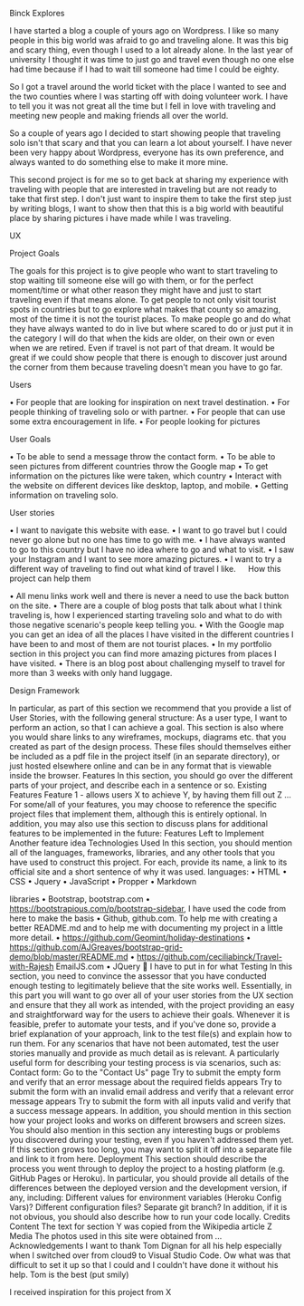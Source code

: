 Binck Explores

I have started a blog a couple of yours ago on Wordpress. I like so many people in this big world was afraid to go and traveling alone. It was this big and scary thing, even though I used to a lot already alone. In the last year of university I thought it was time to just go and travel even though no one else had time because if I had to wait till someone had time I could be eighty. 

So I got a travel around the world ticket with the place I wanted to see and the two counties where I was starting off with doing volunteer work. I have to tell you it was not great all the time but I fell in love with traveling and meeting new people and making friends all over the world.

So a couple of years ago I decided to start showing people that traveling solo isn't that scary and that you can learn a lot about yourself. I have never been very happy about Wordpress, everyone has its own preference, and always wanted to do something else to make it more mine.

This second project is for me so to get back at sharing my experience with traveling with people that are interested in traveling but are not ready to take that first step. I don't just want to inspire them to take the first step just by writing blogs, I want to show then that this is a big world with beautiful place by sharing pictures i have made while I was traveling.

UX

Project Goals

The goals for this project is to give people who want to start traveling to stop waiting till someone else will go with them, or for the perfect moment/time or what other reason they might have and just to start traveling even if that means alone. To get people to not only visit tourist spots in countries but to go explore what makes that county so amazing, most of the time it is not the tourist places. To make people go and do what they have always wanted to do in live but where scared to do or just put it in the category I will do that when the kids are older, on their own or even when we are retired. Even if travel is not part of that dream. It would be great if we could show people that there is enough to discover just around the corner from them because traveling doesn't mean you have to go far.

Users

•	For people that are looking for inspiration on next travel destination.
•	For people thinking of traveling solo or with partner.
•	For people that can use some extra encouragement in life.
•	For people looking for pictures

User Goals

•	To be able to send a message throw the contact form.
•	To be able to seen pictures from different countries throw the Google map
•	To get information on the pictures like were taken, which country
•	Interact with the website on different devices like desktop, laptop, and mobile.
•	Getting information on traveling solo.

User stories

•	I want to navigate this website with ease.
•	I want to go travel but I could never go alone but no one has time to go with me.
•	I have always wanted to go to this country but I have no idea where to go and what to visit.
•	I saw your Instagram and I want to see more amazing pictures.
•	I want to try a different way of traveling to find out what kind of travel I like.
 
How this project can help them

•	All menu links work well and there is never a need to use the back button on the site.
•	There are a couple of blog posts that talk about what I think traveling is, how I experienced starting traveling solo and what to do with  those negative scenario's people keep telling you.
•	With the Google  map you can get an idea of all the places I have visited in the different countries I have been to and most of them are not tourist places.
•	In my portfolio section in this project you can find more amazing pictures from places I have visited.
•	There is an blog post about challenging myself to travel for more than 3 weeks with only hand luggage. 

Design
Framework

In particular, as part of this section we recommend that you provide a list of User Stories, with the following general structure:
As a user type, I want to perform an action, so that I can achieve a goal.
This section is also where you would share links to any wireframes, mockups, diagrams etc. that you created as part of the design process. These files should themselves either be included as a pdf file in the project itself (in an separate directory), or just hosted elsewhere online and can be in any format that is viewable inside the browser.
Features
In this section, you should go over the different parts of your project, and describe each in a sentence or so.
Existing Features
Feature 1 - allows users X to achieve Y, by having them fill out Z
...
For some/all of your features, you may choose to reference the specific project files that implement them, although this is entirely optional.
In addition, you may also use this section to discuss plans for additional features to be implemented in the future:
Features Left to Implement
Another feature idea
Technologies Used
In this section, you should mention all of the languages, frameworks, libraries, and any other tools that you have used to construct this project. For each, provide its name, a link to its official site and a short sentence of why it was used.
languages:
•	HTML
•	CSS
•	Jquery
•	JavaScript
•	Propper
•	Markdown

libraries
•	Bootstrap, bootstrap.com
•	https://bootstrapious.com/p/bootstrap-sidebar, I have used the code from here to make the basis
•	Github, github.com. To help me with creating a better README.md and to help me with documenting my project in a little more detail.
•	https://github.com/Geomint/holiday-destinations
•	https://github.com/AJGreaves/bootstrap-grid-demo/blob/master/README.md
•	https://github.com/ceciliabinck/Travel-with-Rajesh
EmailJS.com
•	JQuery
	I have to put in for what
Testing
In this section, you need to convince the assessor that you have conducted enough testing to legitimately believe that the site works well. Essentially, in this part you will want to go over all of your user stories from the UX section and ensure that they all work as intended, with the project providing an easy and straightforward way for the users to achieve their goals.
Whenever it is feasible, prefer to automate your tests, and if you've done so, provide a brief explanation of your approach, link to the test file(s) and explain how to run them.
For any scenarios that have not been automated, test the user stories manually and provide as much detail as is relevant. A particularly useful form for describing your testing process is via scenarios, such as:
Contact form:
Go to the "Contact Us" page
Try to submit the empty form and verify that an error message about the required fields appears
Try to submit the form with an invalid email address and verify that a relevant error message appears
Try to submit the form with all inputs valid and verify that a success message appears.
In addition, you should mention in this section how your project looks and works on different browsers and screen sizes.
You should also mention in this section any interesting bugs or problems you discovered during your testing, even if you haven't addressed them yet.
If this section grows too long, you may want to split it off into a separate file and link to it from here.
Deployment
This section should describe the process you went through to deploy the project to a hosting platform (e.g. GitHub Pages or Heroku).
In particular, you should provide all details of the differences between the deployed version and the development version, if any, including:
Different values for environment variables (Heroku Config Vars)?
Different configuration files?
Separate git branch?
In addition, if it is not obvious, you should also describe how to run your code locally.
Credits
Content
The text for section Y was copied from the Wikipedia article Z
Media
The photos used in this site were obtained from ...
Acknowledgements
I want to thank Tom Dignan for all his help especially when I switched over from cloud9 to Visual Studio Code. Ow what was that difficult to set it up so that I could and I couldn't have done it without his help. Tom is the best (put smily)
 
I received inspiration for this project from X

